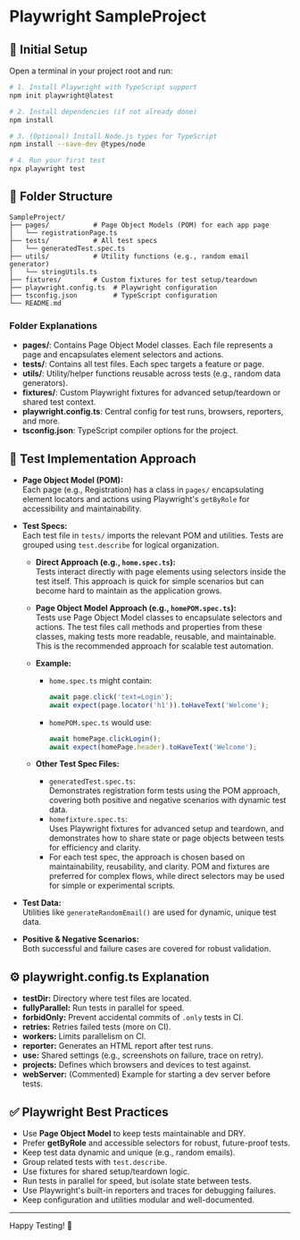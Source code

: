 # Playwright SampleProject

## 🚀 Initial Setup

Open a terminal in your project root and run:

```sh
# 1. Install Playwright with TypeScript support
npm init playwright@latest

# 2. Install dependencies (if not already done)
npm install

# 3. (Optional) Install Node.js types for TypeScript
npm install --save-dev @types/node

# 4. Run your first test
npx playwright test
```

## 📁 Folder Structure

```
SampleProject/
├── pages/           # Page Object Models (POM) for each app page
│   └── registrationPage.ts
├── tests/           # All test specs
│   └── generatedTest.spec.ts
├── utils/           # Utility functions (e.g., random email generator)
│   └── stringUtils.ts
├── fixtures/        # Custom fixtures for test setup/teardown
├── playwright.config.ts  # Playwright configuration
├── tsconfig.json         # TypeScript configuration
└── README.md
```

### Folder Explanations

- **pages/**: Contains Page Object Model classes. Each file represents a page and encapsulates element selectors and actions.
- **tests/**: Contains all test files. Each spec targets a feature or page.
- **utils/**: Utility/helper functions reusable across tests (e.g., random data generators).
- **fixtures/**: Custom Playwright fixtures for advanced setup/teardown or shared test context.
- **playwright.config.ts**: Central config for test runs, browsers, reporters, and more.
- **tsconfig.json**: TypeScript compiler options for the project.

## 🧪 Test Implementation Approach

- **Page Object Model (POM):**  
  Each page (e.g., Registration) has a class in `pages/` encapsulating element locators and actions using Playwright's `getByRole` for accessibility and maintainability.
- **Test Specs:**  
  Each test file in `tests/` imports the relevant POM and utilities. Tests are grouped using `test.describe` for logical organization.

  - **Direct Approach (e.g., `home.spec.ts`):**  
    Tests interact directly with page elements using selectors inside the test itself. This approach is quick for simple scenarios but can become hard to maintain as the application grows.

  - **Page Object Model Approach (e.g., `homePOM.spec.ts`):**  
    Tests use Page Object Model classes to encapsulate selectors and actions. The test files call methods and properties from these classes, making tests more readable, reusable, and maintainable. This is the recommended approach for scalable test automation.

  - **Example:**  
    - `home.spec.ts` might contain:
      ```typescript
      await page.click('text=Login');
      await expect(page.locator('h1')).toHaveText('Welcome');
      ```
    - `homePOM.spec.ts` would use:
      ```typescript
      await homePage.clickLogin();
      await expect(homePage.header).toHaveText('Welcome');
      ```

  - **Other Test Spec Files:**  
    - `generatedTest.spec.ts`:  
      Demonstrates registration form tests using the POM approach, covering both positive and negative scenarios with dynamic test data.
    - `homefixture.spec.ts`:  
      Uses Playwright fixtures for advanced setup and teardown, and demonstrates how to share state or page objects between tests for efficiency and clarity.
    - For each test spec, the approach is chosen based on maintainability, reusability, and clarity. POM and fixtures are preferred for complex flows, while direct selectors may be used for simple or experimental scripts.
- **Test Data:**  
  Utilities like `generateRandomEmail()` are used for dynamic, unique test data.
- **Positive & Negative Scenarios:**  
  Both successful and failure cases are covered for robust validation.

## ⚙️ playwright.config.ts Explanation

- **testDir:** Directory where test files are located.
- **fullyParallel:** Run tests in parallel for speed.
- **forbidOnly:** Prevent accidental commits of `.only` tests in CI.
- **retries:** Retries failed tests (more on CI).
- **workers:** Limits parallelism on CI.
- **reporter:** Generates an HTML report after test runs.
- **use:** Shared settings (e.g., screenshots on failure, trace on retry).
- **projects:** Defines which browsers and devices to test against.
- **webServer:** (Commented) Example for starting a dev server before tests.

## ✅ Playwright Best Practices

- Use **Page Object Model** to keep tests maintainable and DRY.
- Prefer **getByRole** and accessible selectors for robust, future-proof tests.
- Keep test data dynamic and unique (e.g., random emails).
- Group related tests with `test.describe`.
- Use fixtures for shared setup/teardown logic.
- Run tests in parallel for speed, but isolate state between tests.
- Use Playwright's built-in reporters and traces for debugging failures.
- Keep configuration and utilities modular and well-documented.

---

Happy Testing! 🚦
